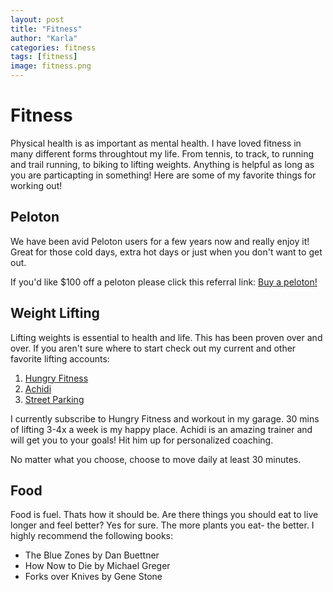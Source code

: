 ```yaml
---
layout: post
title: "Fitness"
author: "Karla"
categories: fitness
tags: [fitness]
image: fitness.png
---
```


# Fitness

Physical health is as important as mental health. I have loved fitness in many different forms throughtout my life. From tennis, to track, to running and trail running, to biking to lifting weights. Anything is helpful as long as you are particapting in something! Here are some of my favorite things for working out! 

## Peloton

We have been avid Peloton users for a few years now and really enjoy it! Great for those cold days, extra hot days or just when you don't want to get out. 

If you'd like $100 off a peloton please click this referral link: [Buy a peloton!](https://account.onepeloton.com/referral/f0aa8f13a5274408b93ab1e2020b13a9?cfuList=bike%2B%2Cbike&guestPassCode=OTJiYTNlNGZiYTljNGMzZjhlY2ExZTViZDY1ZjRiMDh8Y2M4OGVhNTk3ZDcyNGVhNDg2M2RkNjMyYjNmZWMyM2Y=)


## Weight Lifting

Lifting weights is essential to health and life. This has been proven over and over. If you aren't sure where to start check out my current and other favorite lifting accounts: 
1. [Hungry Fitness](https://hungryfitness.co/train-with-us/#advanced)
2. [Achidi](https://www.instagram.com/achidipower?utm_source=ig_web_button_share_sheet&igsh=OGQ5ZDc2ODk2ZA==)
3. [Street Parking](https://streetparking.com)

I currently subscribe to Hungry Fitness and workout in my garage. 30 mins of lifting 3-4x a week is my happy place. 
Achidi is an amazing trainer and will get you to your goals! Hit him up for personalized coaching. 

No matter what you choose, choose to move daily at least 30 minutes. 

## Food

Food is fuel. Thats how it should be. Are there things you should eat to live longer and feel better? Yes for sure. The more plants you eat- the better. I highly recommend the following books: 

* The Blue Zones by Dan Buettner
* How Now to Die by Michael Greger
* Forks over Knives by Gene Stone 
